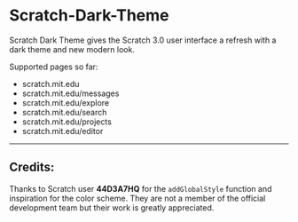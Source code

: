 # Scratch-Dark-Theme

Scratch Dark Theme gives the Scratch 3.0 user interface a refresh with a dark theme and new modern look.

Supported pages so far:
  * scratch.mit.edu
  * scratch.mit.edu/messages
  * scratch.mit.edu/explore
  * scratch.mit.edu/search
  * scratch.mit.edu/projects
  * scratch.mit.edu/editor
___
## Credits:

Thanks to Scratch user **44D3A7HQ** for the `addGlobalStyle` function and inspiration for the color scheme. They are not a member of the official development team but their work is greatly appreciated.
